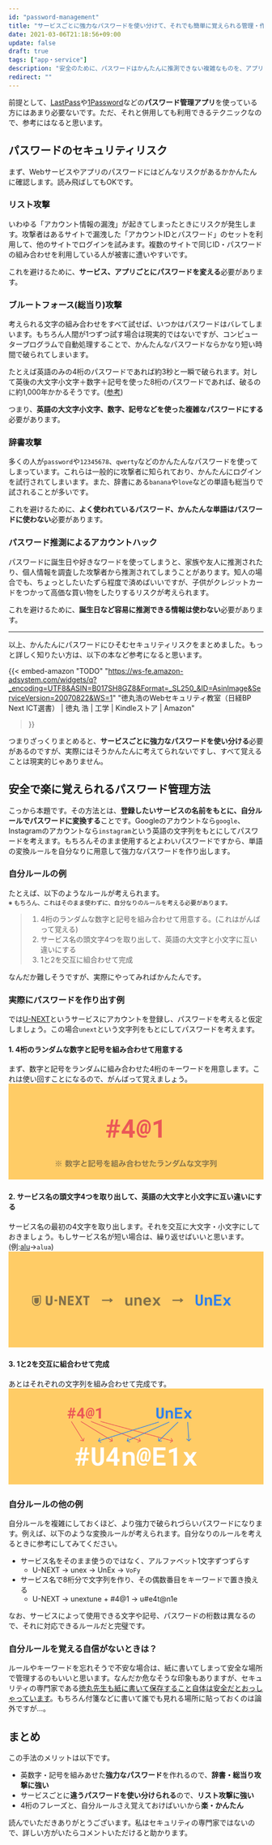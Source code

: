 ```yaml
---
id: "password-management"
title: "サービスごとに強力なパスワードを使い分けて、それでも簡単に覚えられる管理・作り方テクニック"
date: 2021-03-06T21:18:56+09:00
update: false
draft: true
tags: ["app・service"]
description: "安全のために、パスワードはかんたんに推測できない複雑なものを、アプリ・サービスごとに使い分ける必要があります。強力で安全なパスワードをサービスごとに使い分けて、なおかつ簡単で楽に覚えられる方法を紹介します。"
redirect: ""
---
```


前提として、[LastPass](https://www.lastpass.com/)や[1Password](https://1password.com/jp/)などの<b>パスワード管理アプリ</b>を使っている方にはあまり必要ないです。ただ、それと併用しても利用できるテクニックなので、参考にはなると思います。


## パスワードのセキュリティリスク
まず、Webサービスやアプリのパスワードにはどんなリスクがあるかかんたんに確認します。読み飛ばしてもOKです。


### リスト攻撃
いわゆる「アカウント情報の漏洩」が起きてしまったときにリスクが発生します。攻撃者はあるサイトで漏洩した「アカウントIDとパスワード」のセットを利用して、他のサイトでログインを試みます。複数のサイトで同じID・パスワードの組み合わせを利用している人が被害に遭いやすいです。

これを避けるために、**サービス、アプリごとにパスワードを変える**必要があります。

### ブルートフォース(総当り)攻撃
考えられる文字の組み合わせをすべて試せば、いつかはパスワードはバレてしまいます。もちろん人間が1つずつ試す場合は現実的ではないですが、コンピュータープログラムで自動処理することで、かんたんなパスワードならかなり短い時間で破られてしまいます。

たとえば英語のみの4桁のパスワードであれば約3秒と一瞬で破られます。対して英後の大文字小文字＋数字＋記号を使った8桁のパスワードであれば、破るのに約1,000年かかるそうです。([参考](https://cybersecurity-jp.com/column/17426))

つまり、**英語の大文字小文字、数字、記号などを使った複雑なパスワードにする**必要があります。

### 辞書攻撃
多くの人が`password`や`12345678`、`qwerty`などのかんたんなパスワードを使ってしまっています。これらは一般的に攻撃者に知られており、かんたんにログインを試行されてしまいます。また、辞書にある`banana`や`love`などの単語も総当りで試されることが多いです。

これを避けるために、**よく使われているパスワード、かんたんな単語はパスワードに使わない**必要があります。

### パスワード推測によるアカウントハック
パスワードに誕生日や好きなワードを使ってしまうと、家族や友人に推測されたり、個人情報を調査した攻撃者から推測されてしまうことがあります。知人の場合でも、ちょっとしたいたずら程度で済めばいいですが、子供がクレジットカードをつかって高価な買い物をしたりするリスクが考えられます。

これを避けるために、**誕生日など容易に推測できる情報は使わない**必要があります。

---

以上、かんたんにパスワードにひそむセキュリティリスクをまとめました。もっと詳しく知りたい方は、以下の本など参考になると思います。

{{< embed-amazon
    "TODO"
    "https://ws-fe.amazon-adsystem.com/widgets/q?_encoding=UTF8&ASIN=B017SH8GZ8&Format=_SL250_&ID=AsinImage&ServiceVersion=20070822&WS=1"
    "徳丸浩のWebセキュリティ教室（日経BP Next ICT選書） | 徳丸 浩 | 工学 | Kindleストア | Amazon"
>}}

つまりざっくりまとめると、**サービスごとに強力なパスワードを使い分ける**必要があるのですが、実際にはそうかんたんに考えてられないですし、すべて覚えることは現実的じゃありません。


## 安全で楽に覚えられるパスワード管理方法
こっから本題です。その方法とは、**登録したいサービスの名前をもとに、自分ルールでパスワードに変換する**ことです。Googleのアカウントなら`google`、Instagramのアカウントなら`instagram`という英語の文字列をもとにしてパスワードを考えます。もちろんそのまま使用するとよわいパスワードですから、単語の変換ルールを自分なりに用意して強力なパスワードを作り出します。

### 自分ルールの例
たとえば、以下のようなルールが考えられます。  
<small>※ もちろん、これはそのまま使わずに、自分なりのルールを考える必要があります。</small>

> 1.  4桁のランダムな数字と記号を組み合わせて用意する。(これはがんばって覚える)
> 2.  サービス名の頭文字4つを取り出して、英語の大文字と小文字に互い違いにする
> 3.  1と2を交互に組合わせて完成

なんだか難しそうですが、実際にやってみればかんたんです。

### 実際にパスワードを作り出す例
では[U-NEXT](https://video.unext.jp/)というサービスにアカウントを登録し、パスワードを考えると仮定しましょう。この場合`unext`という文字列をもとにしてパスワードを考えます。

#### 1. 4桁のランダムな数字と記号を組み合わせて用意する
まず、数字と記号をランダムに組み合わせた4桁のキーワードを用意します。これは使い回すことになるので、がんばって覚えましょう。
![ステップ1のイメージ](step1.png)

#### 2.  サービス名の頭文字4つを取り出して、英語の大文字と小文字に互い違いにする
サービス名の最初の4文字を取り出します。それを交互に大文字・小文字にしておきましょう。もしサービス名が短い場合は、繰り返せばいいと思います。(例:[alu](https://alu.jp/)→`alua`)
![ステップ2のイメージ](step2.png)

#### 3. 1と2を交互に組合わせて完成
あとはそれぞれの文字列を組み合わせて完成です。
![ステップ3のイメージ](step3.png)

### 自分ルールの他の例
自分ルールを複雑にしておくほど、より強力で破られづらいパスワードになります。例えば、以下のような変換ルールが考えられます。自分なりのルールを考えるときに参考にしてみてください。

* サービス名をそのまま使うのではなく、アルファベット1文字ずつずらす
    * U-NEXT → unex → UnEx → `VoFy`
* サービス名で8桁分で文字列を作り、その偶数番目をキーワードで置き換える
    * U-NEXT → unextune + #4@1 → u#e4t@n1e

なお、サービスによって使用できる文字や記号、パスワードの桁数は異なるので、それに対応できるルールだと完璧です。

### 自分ルールを覚える自信がないときは？
ルールやキーワードを忘れそうで不安な場合は、紙に書いてしまって安全な場所で管理するのもいいと思います。なんだか危なそうな印象もありますが、セキュリティの専門家である[徳丸先生も紙に書いて保存すること自体は安全だとおっしゃっています](https://www.motex.co.jp/nomore/column/1036/)。もちろん付箋などに書いて誰でも見れる場所に貼っておくのは論外ですが...。



## まとめ
この手法のメリットは以下です。

* 英数字・記号を組みあせた**強力なパスワード**を作れるので、**辞書・総当り攻撃に強い**
* サービスごとに**違うパスワードを使い分けられる**ので、**リスト攻撃に強い**
* 4桁のフレーズと、自分ルールさえ覚えておけばいいから**楽・かんたん**

読んでいただきありがとうございます。私はセキュリティの専門家ではないので、詳しい方がいたらコメントいただけると助かります。
